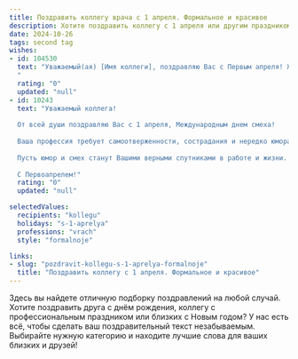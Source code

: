 ```yaml
---
title: Поздравить коллегу врача с 1 апреля. Формальное и красивое
description: Хотите поздравить коллегу с 1 апреля или другим праздником? Наш ИИ создаст незабываемое поздравление, а вы обязательно выделитесь среди других.  
date: 2024-10-26
tags: second tag
wishes:
- id: 104530
  text: "Уважаемый(ая) [Имя коллеги], поздравляю Вас с Первым апреля! Желаю Вам крепкого здоровья, неиссякаемой энергии и успехов во всех Ваших начинаниях. Пусть Ваш профессионализм и самоотверженность всегда будут востребованы, а работа приносит Вам заслуженное удовлетворение.  С праздником!
  "
  rating: "0"
  updated: "null"
- id: 10243
  text: "Уважаемый коллега!
  
  От всей души поздравляю Вас с 1 апреля, Международным днем смеха!
  
  Ваша профессия требует самоотверженности, сострадания и нередко юмора. В этот день мы можем отвлечься от напряженных будней и вместе посмеяться над собой и окружающими.
  
  Пусть юмор и смех станут Вашими верными спутниками в работе и жизни. Желаю Вам успехов в Вашей благородной профессии, здоровья, счастья и прекрасного настроения!
  
  С Первоапрелем!"
  rating: "0"
  updated: "null"

selectedValues:
  recipients: "kollegu"
  holidays: "s-1-aprelya"
  professions: "vrach"
  style: "formalnoje"

links:
- slug: "pozdravit-kollegu-s-1-aprelya-formalnoje"
  title: "Поздравить коллегу с 1 апреля. Формальное и красивое"
---
```


Здесь вы найдете отличную подборку поздравлений на любой случай.
Хотите поздравить друга с днём рождения, коллегу с профессиональным праздником или близких с Новым годом? У нас есть всё, чтобы сделать ваш поздравительный текст незабываемым. Выбирайте нужную категорию и находите лучшие слова для ваших близких и друзей!
